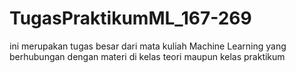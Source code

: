 # TugasPraktikumML_167-269
ini merupakan tugas besar dari mata kuliah Machine Learning yang berhubungan dengan materi di kelas teori maupun kelas praktikum
